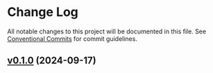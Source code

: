 # Change Log

All notable changes to this project will be documented in this file.
See [Conventional Commits](Https://conventionalcommits.org) for commit guidelines.

<!-- changelog -->

## [v0.1.0](https://github.com/ash-project/opentelemetry_ash/compare/v0.1.0...v0.1.0) (2024-09-17)



